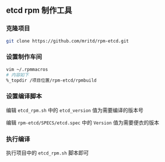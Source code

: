 ## etcd rpm 制作工具


### 克隆项目

``` sh
git clone https://github.com/mritd/rpm-etcd.git
```

### 设置制作车间

``` sh
vim ~/.rpmmacros
# 内容如下
%_topdir /项目位置/rpm-etcd/rpmbuild
```

### 设置编译脚本

编辑 `etcd_rpm.sh` 中的 `etcd_version` 值为需要编译的版本号

编辑 `rpm-etcd/SPECS/etcd.spec` 中的 `Version` 值为需要便衣的版本

### 执行编译

执行项目中的 `etcd_rpm.sh` 脚本即可


